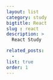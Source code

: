 ```yaml
---
layout: list
category: study
bigtitle: React
slug : react
description: >
  React Study

related_posts:
  -
list: true
order: 1
---
```

